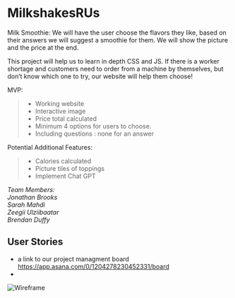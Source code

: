 # MilkshakesRUs

Milk Smoothie:
We will have the user choose the flavors they like, based on their answers we will suggest a smoothie for them. We will show the picture and the price at the end.

This project will help us to learn in depth CSS and JS. If there is a worker shortage and customers need to order from a machine by themselves, but don’t know which one to try, our website will help them choose!

MVP:
>+ Working website
>+ Interactive image
>+ Price total calculated
>+ Minimum 4 options for users to choose.
>+ Including questions : none for an answer

Potential Additional Features:
>+ Calories calculated
>+ Picture tiles of toppings
>+ Implement Chat GPT 

*Team Members:<br>
Jonathan Brooks <br>
Sarah Mahdi <br>
Zeegii Ulziibaatar<br>
Brendan Duffy*


## User Stories ##

- a link to our project managment board https://app.asana.com/0/1204278230452331/board
- 
![Wireframe](https://user-images.githubusercontent.com/121203064/228419524-d87e93e0-92d6-47af-9efd-7285ac4e8d56.png)
